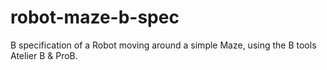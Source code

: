 # robot-maze-b-spec
B specification of a Robot moving around a simple Maze, using the B tools Atelier B &amp; ProB. 
